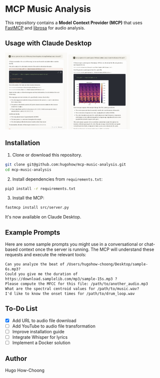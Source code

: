 # MCP Music Analysis

This repository contains a **Model Context Provider (MCP)** that uses [FastMCP](https://github.com/pseudo-url/fastmcp) and [librosa](https://librosa.org/) for audio analysis.

## Usage with Claude Desktop

<img src="public/screen.png" alt="alt text" width="40%">
<img src="public/screen1.png" alt="alt text" width="40%">

## Installation

1. Clone or download this repository.

```bash
git clone git@github.com:hugohow/mcp-music-analysis.git
cd mcp-music-analysis
```

2. Install dependencies from `requirements.txt`:

```bash
pip3 install -r requirements.txt
```

3. Install the MCP:

```bash
fastmcp install src/server.py
```

It's now available on Claude Desktop.

## Example Prompts

Here are some sample prompts you might use in a conversational or chat-based context once the server is running. The MCP will understand these requests and execute the relevant tools:

```
Can you analyze the beat of /Users/hugohow-choong/Desktop/sample-6s.mp3?
Could you give me the duration of https://download.samplelib.com/mp3/sample-15s.mp3 ?
Please compute the MFCC for this file: /path/to/another_audio.mp3
What are the spectral centroid values for /path/to/music.wav?
I'd like to know the onset times for /path/to/drum_loop.wav
```

## To-Do List

- [x] Add URL to audio file download
- [ ] Add YouTube to audio file transformation
- [ ] Improve installation guide
- [ ] Integrate Whisper for lyrics
- [ ] Implement a Docker solution

## Author

Hugo How-Choong
